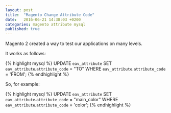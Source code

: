 ```yaml
---
layout: post
title:  "Magento Change Attribute Code"
date:   2016-06-21 14:38:03 +0200
categories: magento attribute mysql
published: true
---
```

Magento 2 created a way to test our applications on many levels.

It works as follows:

{% highlight mysql %}
UPDATE `eav_attribute`
    SET  `eav_attribute`.`attribute_code` = "TO"
    WHERE `eav_attribute`.`attribute_code` = 'FROM';
{% endhighlight %}

So, for example:

{% highlight mysql %}
UPDATE `eav_attribute`
    SET  `eav_attribute`.`attribute_code` = "main_color"
    WHERE `eav_attribute`.`attribute_code` = 'color';
{% endhighlight %}
